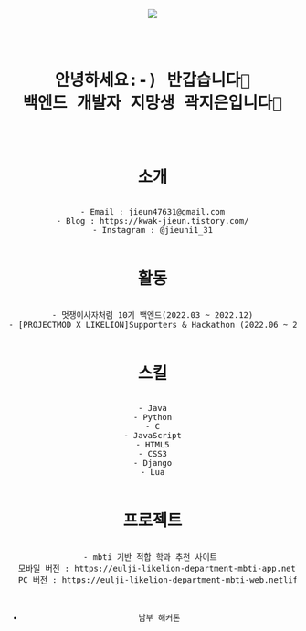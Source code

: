 <p align="center">
  <img src="https://user-images.githubusercontent.com/109029034/221773866-11c56ff5-0d58-4bc2-80b7-032d758fa1d8.png">
</p>
<pre align="center">
<H1>
안녕하세요:-) 반갑습니다👋
백엔드 개발자 지망생 곽지은입니다👋
</H1>

<h1>소개</h1>
- Email : jieun47631@gmail.com
- Blog : https://kwak-jieun.tistory.com/
- Instagram : @jieuni1_31


<h1>활동</h1>
- 멋쟁이사자처럼 10기 백엔드(2022.03 ~ 2022.12)
- [PROJECTMOD X LIKELION]Supporters & Hackathon (2022.06 ~ 2022.09)

<h1>스킬</h1>
- Java
- Python
- C
- JavaScript
- HTML5
- CSS3
- Django
- Lua

<h1>프로젝트</h1>
- mbti 기반 적합 학과 추천 사이트 
  모바일 버전 : https://eulji-likelion-department-mbti-app.netlify.app/
  PC 버전 : https://eulji-likelion-department-mbti-web.netlify.app/
  
- 남부 해커톤


</pre>
